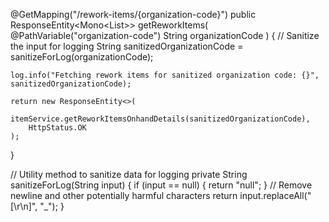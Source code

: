@GetMapping("/rework-items/{organization-code}")
public ResponseEntity<Mono<List<InventoryOnhandDetails>>> getReworkItems(
    @PathVariable("organization-code") String organizationCode
) {
    // Sanitize the input for logging
    String sanitizedOrganizationCode = sanitizeForLog(organizationCode);

    log.info("Fetching rework items for sanitized organization code: {}", sanitizedOrganizationCode);

    return new ResponseEntity<>(
        itemService.getReworkItemsOnhandDetails(sanitizedOrganizationCode),
        HttpStatus.OK
    );
}

// Utility method to sanitize data for logging
private String sanitizeForLog(String input) {
    if (input == null) {
        return "null";
    }
    // Remove newline and other potentially harmful characters
    return input.replaceAll("[\\r\\n]", "_");
}
